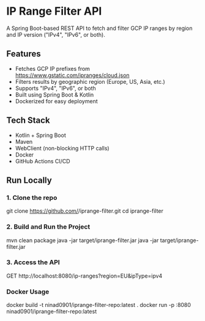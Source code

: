 # IP Range Filter API

A  Spring Boot-based REST API to fetch and filter GCP IP ranges by region and IP version ("IPv4", "IPv6", or both).

## Features

- Fetches GCP IP prefixes from https://www.gstatic.com/ipranges/cloud.json
- Filters results by geographic region (Europe, US, Asia, etc.)
- Supports "IPv4", "IPv6", or both
- Built using Spring Boot & Kotlin
- Dockerized for easy deployment

## Tech Stack

- Kotlin + Spring Boot  
- Maven  
- WebClient (non-blocking HTTP calls)  
- Docker  
- GitHub Actions CI/CD

##  Run Locally

### 1. Clone the repo
git clone https://github.com/<your-username>/iprange-filter.git
cd iprange-filter

### 2. Build and Run the Project
mvn clean package
java -jar target/iprange-filter.jar
java -jar target/iprange-filter.jar

### 3. Access the API
GET http://localhost:8080/ip-ranges?region=EU&ipType=ipv4

### Docker Usage
docker build -t ninad0901/iprange-filter-repo:latest .
docker run -p <host-port>:8080 ninad0901/iprange-filter-repo:latest